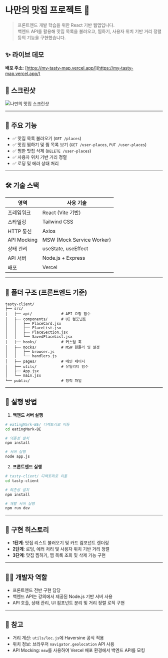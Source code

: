 # 나만의 맛집 프로젝트 🍜

> 프론트엔드 개발 학습을 위한 React 기반 웹앱입니다.  
> 백엔드 API를 활용해 맛집 목록을 불러오고, 찜하기, 사용자 위치 기반 거리 정렬 등의 기능을 구현했습니다.

## ✨ 라이브 데모

**배포 주소:** [https://my-tasty-map.vercel.app/](https://my-tasty-map.vercel.app/)

## 📸 스크린샷

![나만의 맛집 스크린샷](./tasty-client/public/images/나만의맛집.png)

---

## 📌 주요 기능

- ✅ 맛집 목록 불러오기 (`GET /places`)
- ✅ 맛집 찜하기 및 찜 목록 보기 (`GET /user-places`, `PUT /user-places`)
- ✅ 찜한 맛집 삭제 (`DELETE /user-places`)
- ✅ 사용자 위치 기반 거리 정렬
- ✅ 로딩 및 에러 상태 처리

---

## 🛠️ 기술 스택

| 영역        | 사용 기술                 |
| ----------- | ------------------------- |
| 프레임워크  | React (Vite 기반)         |
| 스타일링    | Tailwind CSS              |
| HTTP 통신   | Axios                     |
| API Mocking | MSW (Mock Service Worker) |
| 상태 관리   | useState, useEffect       |
| API 서버    | Node.js + Express         |
| 배포        | Vercel                    |

---

## 📁 폴더 구조 (프론트엔드 기준)

```
tasty-client/
├── src/
│   ├── api/             # API 요청 함수
│   ├── components/      # UI 컴포넌트
│   │   ├── PlaceCard.jsx
│   │   ├── PlaceList.jsx
│   │   ├── PlaceSection.jsx
│   │   └── SavedPlaceList.jsx
│   ├── hooks/           # 커스텀 훅
│   ├── mocks/           # MSW 핸들러 및 설정
│   │   ├── browser.js
│   │   └── handlers.js
│   ├── pages/           # 메인 페이지
│   ├── utils/           # 유틸리티 함수
│   ├── App.jsx
│   └── main.jsx
└── public/              # 정적 파일
```

---

## 🚀 실행 방법

1. **백엔드 서버 실행**

```bash
# eatingMark-BE/ 디렉토리로 이동
cd eatingMark-BE

# 의존성 설치
npm install

# 서버 실행
node app.js
```

2. **프론트엔드 실행**

```bash
# tasty-client/ 디렉토리로 이동
cd tasty-client

# 의존성 설치
npm install

# 개발 서버 실행
npm run dev
```

---

## 📍 구현 히스토리

- **1단계**: 맛집 리스트 불러오기 및 카드 컴포넌트 렌더링
- **2단계**: 로딩, 에러 처리 및 사용자 위치 기반 거리 정렬
- **3단계**: 맛집 찜하기, 찜 목록 조회 및 삭제 기능 구현

---

## 🙋‍♀️ 개발자 역할

- 프론트엔드 전반 구현 담당
- 백엔드 API는 강의에서 제공된 Node.js 기반 서버 사용
- API 호출, 상태 관리, UI 컴포넌트 분리 및 거리 정렬 로직 구현

---

## 📎 참고

- 거리 계산: `utils/loc.js`에 Haversine 공식 적용
- 위치 정보: 브라우저 `navigator.geolocation` API 사용
- API Mocking: `msw`를 사용하여 Vercel 배포 환경에서 백엔드 API를 모킹
